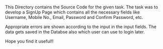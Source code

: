 This Directory contains the Source Code for the given task.
The task was to develop a SignUp Page which contains all the necessary fields like Username, Mobile No., Email, Password and Confirm Password, etc.

Appropriate errors are shown according to the input in the input fields.
The data gets saved in the Databse also which user can use to login later.

Hope you find it useful!!